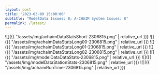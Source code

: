 ```yaml
---
layout: post
title: "2023-03-09 15:00:00"
subtitle: "ModelData Issues: 0; A-CHAIM System Issues: 0"
permalink: /latest/
---
```


![]({{ "/assets/img/achaimDataStatsShort-2306815.png" | relative_url }})
![]({{ "/assets/img/achaimDataStatsLong00-2306815.png" | relative_url }})
![]({{ "/assets/img/achaimDataStatsLong01-2306815.png" | relative_url }})
![]({{ "/assets/img/achaimDataStatsLong02-2306815.png" | relative_url }})
![]({{ "/assets/img/modelDataDataStats-2306815.png" | relative_url }})
![]({{ "/assets/img/modelDataStationStats-2306815.png" | relative_url }})
![]({{ "/assets/img/achaimRunTime-2306815.png" | relative_url }})



